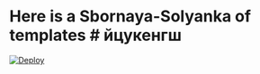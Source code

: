 # Here is a Sbornaya-Solyanka of templates # йцукенгш

[![Deploy](https://just-ai.com/img/deploy-to-jaicp.svg)](https://test15.gw.test-ai.net/project-create/jaicp/external)
